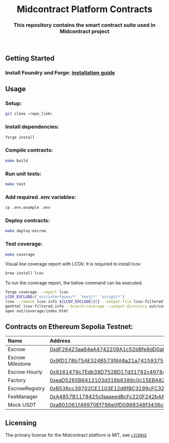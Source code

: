 # <h1 align="center"> Midcontract Platform Contracts </h1>

<h3 align="center"> This repository contains the smart contract suite used in Midcontract project </h3>
<br>

## Getting Started

### Install Foundry and Forge: [installation guide](https://book.getfoundry.sh/getting-started/installation)

## Usage

### Setup:

```bash
git clone <repo_link>
```

### Install dependencies:

```bash
forge install
```

### Compile contracts:

```bash
make build
```

### Run unit tests:

```bash
make test
```

### Add required .env variables:

```bash
cp .env.example .env
```

### Deploy contracts:

```bash
make deploy-escrow
```

### Test coverage:
```bash
make coverage
```
Visual line coverage report with LCOV.
It is required to install lcov.
```bash
brew install lcov
```
To run the coverage report, the below command can be executed.
```bash
forge coverage --report lcov
LCOV_EXCLUDE=('src/interfaces/*' 'test/*' 'script/*')
lcov --remove lcov.info ${LCOV_EXCLUDE[@]} --output-file lcov-filtered.info --rc lcov_branch_coverage=1
genhtml lcov-filtered.info --branch-coverage --output-directory out/coverage
open out/coverage/index.html
```

## Contracts on Ethereum Sepolia Testnet:

| Name             | Address                                                                                                                       |
| :--------------- | :---------------------------------------------------------------------------------------------------------------------------- |
| Escrow           | [0xdF26423aa64eA4742209A1c52bBfe9dD0ab6D5B5](https://sepolia.etherscan.io/address/0xdF26423aa64eA4742209A1c52bBfe9dD0ab6D5B5) |
| Escrow Milestone | [0x9fD178b75AE324B573f8A8a21a74159375F383c5](https://sepolia.etherscan.io/address/0x9fD178b75AE324B573f8A8a21a74159375F383c5) |
| Escrow Hourly    | [0x9161479c7Edb38D752BD17d31782c49784F52706](https://sepolia.etherscan.io/address/0x9161479c7Edb38D752BD17d31782c49784F52706) |
| Factory          | [0xeaD5265B6412103d316b6389c0c15EBA82a0cbDa](https://sepolia.etherscan.io/address/0xeaD5265B6412103d316b6389c0c15EBA82a0cbDa) |
| EscrowRegistry   | [0xB536cc39702CE1103E12d6fBC3199cFC32d714f3](https://sepolia.etherscan.io/address/0xB536cc39702CE1103E12d6fBC3199cFC32d714f3) |
| FeeManager       | [0xA4857B1178425cfaaaeedBcFc220F242b4A518fA](https://sepolia.etherscan.io/address/0xa4857b1178425cfaaaeedbcfc220f242b4a518fa) |
| Mock USDT        | [0xa801061f49970Ef796e0fD0998348f3436ccCb1d](https://sepolia.etherscan.io/address/0xa801061f49970Ef796e0fD0998348f3436ccCb1d) |

## Licensing

The primary license for the Midcontract platform is MIT, see [`LICENSE`](LICENSE)
